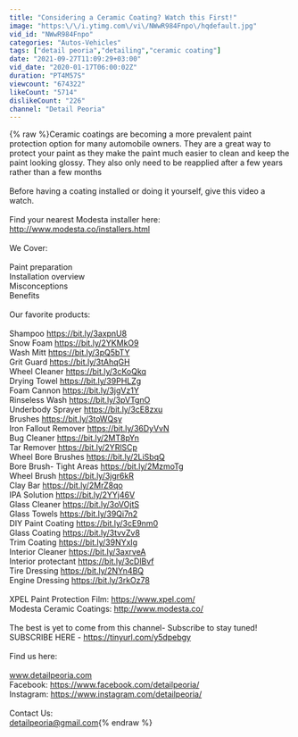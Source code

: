 ```yaml
---
title: "Considering a Ceramic Coating? Watch this First!"
image: "https:\/\/i.ytimg.com\/vi\/NWwR984Fnpo\/hqdefault.jpg"
vid_id: "NWwR984Fnpo"
categories: "Autos-Vehicles"
tags: ["detail peoria","detailing","ceramic coating"]
date: "2021-09-27T11:09:29+03:00"
vid_date: "2020-01-17T06:00:02Z"
duration: "PT4M57S"
viewcount: "674322"
likeCount: "5714"
dislikeCount: "226"
channel: "Detail Peoria"
---
```

{% raw %}Ceramic coatings are becoming a more prevalent paint protection option for many automobile owners. They are a great way to protect your paint as they make the paint much easier to clean and keep the paint looking glossy. They also only need to be reapplied after a few years rather than a few months<br /><br />Before having a coating installed or doing it yourself, give this video a watch. <br /><br />Find your nearest Modesta installer here: <a rel="nofollow" target="blank" href="http://www.modesta.co/installers.html">http://www.modesta.co/installers.html</a><br /><br />We Cover:<br /><br />Paint preparation <br />Installation overview<br />Misconceptions<br />Benefits<br /><br />Our favorite products:<br /><br />Shampoo <a rel="nofollow" target="blank" href="https://bit.ly/3axpnU8">https://bit.ly/3axpnU8</a><br />Snow Foam  <a rel="nofollow" target="blank" href="https://bit.ly/2YKMkO9">https://bit.ly/2YKMkO9</a><br />Wash Mitt  <a rel="nofollow" target="blank" href="https://bit.ly/3pQ5bTY">https://bit.ly/3pQ5bTY</a><br />Grit Guard  <a rel="nofollow" target="blank" href="https://bit.ly/3tAhqGH">https://bit.ly/3tAhqGH</a><br />Wheel Cleaner  <a rel="nofollow" target="blank" href="https://bit.ly/3cKoQkq">https://bit.ly/3cKoQkq</a><br />Drying Towel  <a rel="nofollow" target="blank" href="https://bit.ly/39PHLZg">https://bit.ly/39PHLZg</a><br />Foam Cannon  <a rel="nofollow" target="blank" href="https://bit.ly/3jgVz1Y">https://bit.ly/3jgVz1Y</a><br />Rinseless Wash <a rel="nofollow" target="blank" href="https://bit.ly/3pVTgnO">https://bit.ly/3pVTgnO</a><br />Underbody Sprayer <a rel="nofollow" target="blank" href="https://bit.ly/3cE8zxu">https://bit.ly/3cE8zxu</a><br />Brushes <a rel="nofollow" target="blank" href="https://bit.ly/3toWQsy">https://bit.ly/3toWQsy</a><br />Iron Fallout Remover  <a rel="nofollow" target="blank" href="https://bit.ly/36DyVvN">https://bit.ly/36DyVvN</a><br />Bug Cleaner <a rel="nofollow" target="blank" href="https://bit.ly/2MT8pYn">https://bit.ly/2MT8pYn</a><br />Tar Remover <a rel="nofollow" target="blank" href="https://bit.ly/2YRlSCp">https://bit.ly/2YRlSCp</a><br />Wheel Bore Brushes  <a rel="nofollow" target="blank" href="https://bit.ly/2LiSbqQ">https://bit.ly/2LiSbqQ</a><br />Bore Brush- Tight Areas <a rel="nofollow" target="blank" href="https://bit.ly/2MzmoTg">https://bit.ly/2MzmoTg</a><br />Wheel Brush <a rel="nofollow" target="blank" href="https://bit.ly/3jgr6kR">https://bit.ly/3jgr6kR</a><br />Clay Bar <a rel="nofollow" target="blank" href="https://bit.ly/2MrZ8qo">https://bit.ly/2MrZ8qo</a><br />IPA Solution <a rel="nofollow" target="blank" href="https://bit.ly/2YYj46V">https://bit.ly/2YYj46V</a><br />Glass Cleaner <a rel="nofollow" target="blank" href="https://bit.ly/3oVOjtS">https://bit.ly/3oVOjtS</a><br />Glass Towels <a rel="nofollow" target="blank" href="https://bit.ly/39Qi7n2">https://bit.ly/39Qi7n2</a><br />DIY Paint Coating <a rel="nofollow" target="blank" href="https://bit.ly/3cE9nm0">https://bit.ly/3cE9nm0</a><br />Glass Coating  <a rel="nofollow" target="blank" href="https://bit.ly/3tvvZv8">https://bit.ly/3tvvZv8</a><br />Trim Coating <a rel="nofollow" target="blank" href="https://bit.ly/39NYxIg">https://bit.ly/39NYxIg</a><br />Interior Cleaner <a rel="nofollow" target="blank" href="https://bit.ly/3axrveA">https://bit.ly/3axrveA</a><br />Interior protectant <a rel="nofollow" target="blank" href="https://bit.ly/3cDlBvf">https://bit.ly/3cDlBvf</a><br />Tire Dressing <a rel="nofollow" target="blank" href="https://bit.ly/2NYn4BQ">https://bit.ly/2NYn4BQ</a><br />Engine Dressing <a rel="nofollow" target="blank" href="https://bit.ly/3rkOz78">https://bit.ly/3rkOz78</a><br /><br />XPEL Paint Protection Film: <a rel="nofollow" target="blank" href="https://www.xpel.com/">https://www.xpel.com/</a><br />Modesta Ceramic Coatings: <a rel="nofollow" target="blank" href="http://www.modesta.co/">http://www.modesta.co/</a><br /><br />The best is yet to come from this channel- Subscribe to stay tuned!<br />SUBSCRIBE HERE - <a rel="nofollow" target="blank" href="https://tinyurl.com/y5dpebgy">https://tinyurl.com/y5dpebgy</a><br /><br />Find us here:<br /><br />www.detailpeoria.com<br />Facebook: <a rel="nofollow" target="blank" href="https://www.facebook.com/detailpeoria/">https://www.facebook.com/detailpeoria/</a><br />Instagram: <a rel="nofollow" target="blank" href="https://www.instagram.com/detailpeoria/">https://www.instagram.com/detailpeoria/</a><br /><br />Contact Us:<br />detailpeoria@gmail.com{% endraw %}
